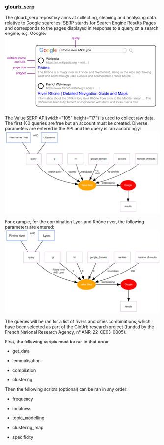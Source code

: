 ### glourb_serp

The glourb_serp repository aims at collecting, cleaning and analysing data relative to Google searches. SERP stands for Search Engine Results Pages and corresponds to the pages displayed in response to a query on a search engine, e.g. Google: ![A diagram showing the structure of a Search Engine Results Page](https://github.com/lbajemon/glourb_serp/blob/main/figures/SERP_structure.png)

The [Value SERP API](https://get.valueserp.com/try-it-free/){width="105" height="17"} is used to collect raw data. The first 100 queries are free but an account must be created. Diverse parameters are entered in the API and the query is ran accordingly: ![A diagram showing the entered parameters](https://github.com/lbajemon/glourb_serp/blob/main/figures/query_parameters_diagram.png)

For example, for the combination Lyon and Rhône river, the following parameters are entered: ![!A diagram showing the entered parameters for the city of Lyon](https://github.com/lbajemon/glourb_serp/blob/main/figures/query_parameters_ex_lyon.png)

The queries will be ran for a list of rivers and cities combinations, which have been selected as part of the GloUrb research project (funded by the French National Research Agency, n° ANR-22-CE03-0005).

First, the following scripts must be ran in that order:

-   get_data

-   lemmatisation

-   compilation

-   clustering

Then the following scripts (optional) can be ran in any order:

-   frequency

-   localness

-   topic_modelling

-   clustering_map

-   specificity
